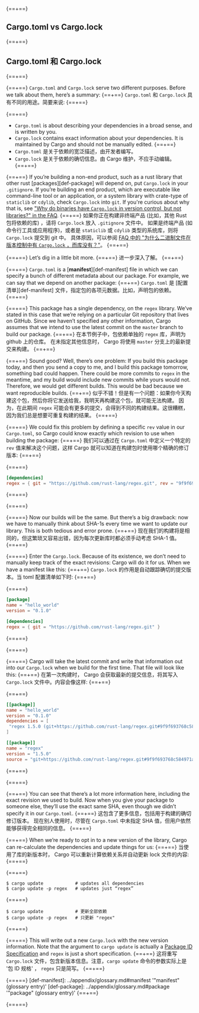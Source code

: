 {==+==}
## Cargo.toml vs Cargo.lock
{==+==}
## Cargo.toml 和 Cargo.lock
{==+==}

{==+==}
`Cargo.toml` and `Cargo.lock` serve two different purposes. Before we talk
about them, here’s a summary:
{==+==}
`Cargo.toml` 和 `Cargo.lock` 具有不同的用途。简要来说:
{==+==}

{==+==}
* `Cargo.toml` is about describing your dependencies in a broad sense, and is
  written by you.
* `Cargo.lock` contains exact information about your dependencies. It is
  maintained by Cargo and should not be manually edited.
{==+==}
* `Cargo.toml` 是关于依赖的宽泛描述，由开发者编写。
* `Cargo.lock` 是关于依赖的确切信息。由 Cargo 维护，不应手动编辑。
{==+==}


{==+==}
If you’re building a non-end product, such as a rust library that other rust
[packages][def-package] will depend on, put `Cargo.lock` in your
`.gitignore`. If you’re building an end product, which are executable like
command-line tool or an application, or a system library with crate-type of
`staticlib` or `cdylib`, check `Cargo.lock` into `git`. If you're curious
about why that is, see
["Why do binaries have `Cargo.lock` in version control, but not libraries?" in the
FAQ](../faq.md#why-do-binaries-have-cargolock-in-version-control-but-not-libraries).
{==+==}
如果你正在构建非终端产品 (比如，其他 Rust 包将依赖的库) ，请将 `Cargo.lock` 放入 `.gitignore` 文件中。
如果是终端产品 (如命令行工具或应用程序)，或者是 `staticlib` 或 `cdylib` 类型的系统库，则将 `Cargo.lock` 提交到 git 中。
具体原因，可以参阅 [FAQ 中的 "为什么二进制文件在版本控制中有 `Cargo.lock` ，而库没有？"](../faq.md#why-do-binaries-have-cargolock-in-version-control-but-not-libraries)。
{==+==}


{==+==}
Let’s dig in a little bit more.
{==+==}
进一步深入了解。
{==+==}


{==+==}
`Cargo.toml` is a [**manifest**][def-manifest] file in which we can specify a
bunch of different metadata about our package. For example, we can say that we
depend on another package:
{==+==}
`Cargo.toml` 是 [配置清单][def-manifest] 文件，指定包的各项元数据。比如，声明包的依赖。
{==+==}


{==+==}
This package has a single dependency, on the `regex` library. We’ve stated in
this case that we’re relying on a particular Git repository that lives on
GitHub. Since we haven’t specified any other information, Cargo assumes that
we intend to use the latest commit on the `master` branch to build our package.
{==+==}
在本节例子中，包依赖单独的 `regex` 库，声明为 github 上的仓库。
在未指定其他信息时， Cargo 将使用 `master` 分支上的最新提交来构建。
{==+==}


{==+==}
Sound good? Well, there’s one problem: If you build this package today, and
then you send a copy to me, and I build this package tomorrow, something bad
could happen. There could be more commits to `regex` in the meantime, and my
build would include new commits while yours would not. Therefore, we would
get different builds. This would be bad because we want reproducible builds.
{==+==}
似乎不错！但是有一个问题：如果你今天构建这个包，然后你将它发送给我，我明天再构建这个包，就可能无法构建。
因为，在此期间 `regex` 可能会有更多的提交，会得到不同的构建结果。这很糟糕，因为我们总是想要可重复构建的结果。
{==+==}


{==+==}
We could fix this problem by defining a specific `rev` value in our `Cargo.toml`,
so Cargo could know exactly which revision to use when building the package:
{==+==}
我们可以通过在 `Cargo.toml` 中定义一个特定的 `rev` 值来解决这个问题，这样 Cargo 就可以知道在构建包时使用哪个精确的修订版本:
{==+==}


{==+==}
```toml
[dependencies]
regex = { git = "https://github.com/rust-lang/regex.git", rev = "9f9f693" }
```
{==+==}

{==+==}


{==+==}
Now our builds will be the same. But there’s a big drawback: now we have to
manually think about SHA-1s every time we want to update our library. This is
both tedious and error prone.
{==+==}
现在我们的构建将是相同的，但这繁琐又容易出错，因为每次更新库时都必须手动考虑 SHA-1 值。
{==+==}


{==+==}
Enter the `Cargo.lock`. Because of its existence, we don’t need to manually
keep track of the exact revisions: Cargo will do it for us. When we have a
manifest like this:
{==+==}
 `Cargo.lock` 的作用是自动跟踪确切的提交版本。当 toml 配置清单如下时:
{==+==}


{==+==}
```toml
[package]
name = "hello_world"
version = "0.1.0"

[dependencies]
regex = { git = "https://github.com/rust-lang/regex.git" }
```
{==+==}

{==+==}


{==+==}
Cargo will take the latest commit and write that information out into our
`Cargo.lock` when we build for the first time. That file will look like this:
{==+==}
在第一次构建时， Cargo 会获取最新的提交信息，将其写入 `Cargo.lock` 文件中。内容会像这样:
{==+==}


{==+==}
```toml
[[package]]
name = "hello_world"
version = "0.1.0"
dependencies = [
 "regex 1.5.0 (git+https://github.com/rust-lang/regex.git#9f9f693768c584971a4d53bc3c586c33ed3a6831)",
]

[[package]]
name = "regex"
version = "1.5.0"
source = "git+https://github.com/rust-lang/regex.git#9f9f693768c584971a4d53bc3c586c33ed3a6831"
```
{==+==}

{==+==}


{==+==}
You can see that there’s a lot more information here, including the exact
revision we used to build. Now when you give your package to someone else,
they’ll use the exact same SHA, even though we didn’t specify it in our
`Cargo.toml`.
{==+==}
这包含了更多信息，包括用于构建的确切修订版本。
现在别人使用时，尽管在 `Cargo.toml` 中未指定 SHA 值，但用户依然能够获得完全相同的信息。
{==+==}


{==+==}
When we’re ready to opt in to a new version of the library, Cargo can
re-calculate the dependencies and update things for us:
{==+==}
当使用了库的新版本时， Cargo 可以重新计算依赖关系并自动更新 lock 文件的内容:
{==+==}


{==+==}
```console
$ cargo update            # updates all dependencies
$ cargo update -p regex   # updates just “regex”
```
{==+==}
```console
$ cargo update            # 更新全部依赖
$ cargo update -p regex   # 只更新 "regex"
```
{==+==}


{==+==}
This will write out a new `Cargo.lock` with the new version information. Note
that the argument to `cargo update` is actually a
[Package ID Specification](../reference/pkgid-spec.md) and `regex` is just a
short specification.
{==+==}
这将重写 `Cargo.lock` 文件，包含新版本信息。注意，`cargo update` 命令的参数实际上是 '包 ID 规格' ， `regex` 只是简写。
{==+==}


{==+==}
[def-manifest]:  ../appendix/glossary.md#manifest  '"manifest" (glossary entry)'
[def-package]:   ../appendix/glossary.md#package   '"package" (glossary entry)'
{==+==}

{==+==}
